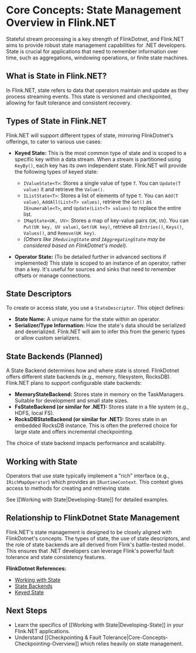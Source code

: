 # Core Concepts: State Management Overview in Flink.NET

Stateful stream processing is a key strength of FlinkDotnet, and Flink.NET aims to provide robust state management capabilities for .NET developers. State is crucial for applications that need to remember information over time, such as aggregations, windowing operations, or finite state machines.

## What is State in Flink.NET?

In Flink.NET, state refers to data that operators maintain and update as they process streaming events. This state is versioned and checkpointed, allowing for fault tolerance and consistent recovery.

## Types of State in Flink.NET

Flink.NET will support different types of state, mirroring FlinkDotnet's offerings, to cater to various use cases:

*   **Keyed State:** This is the most common type of state and is scoped to a specific key within a data stream. When a stream is partitioned using `KeyBy()`, each key has its own independent state. Flink.NET will provide the following types of keyed state:
    *   `IValueState<T>`: Stores a single value of type `T`. You can `Update(T value)` it and retrieve the `Value()`.
    *   `IListState<T>`: Stores a list of elements of type `T`. You can `Add(T value)`, `AddAll(List<T> values)`, retrieve the `Get()` as `IEnumerable<T>`, and `Update(List<T> values)` to replace the entire list.
    *   `IMapState<UK, UV>`: Stores a map of key-value pairs (`UK`, `UV`). You can `Put(UK key, UV value)`, `Get(UK key)`, retrieve all `Entries()`, `Keys()`, `Values()`, and `Remove(UK key)`.
    *   *(Others like `IReducingState` and `IAggregatingState` may be considered based on FlinkDotnet's model).*

*   **Operator State:** (To be detailed further in advanced sections if implemented) This state is scoped to an instance of an operator, rather than a key. It's useful for sources and sinks that need to remember offsets or manage connections.

## State Descriptors

To create or access state, you use a `StateDescriptor`. This object defines:

*   **State Name:** A unique name for the state within an operator.
*   **Serializer/Type Information:** How the state's data should be serialized and deserialized. Flink.NET will aim to infer this from the generic types or allow custom serializers.

## State Backends (Planned)

A State Backend determines how and where state is stored. FlinkDotnet offers different state backends (e.g., memory, filesystem, RocksDB). Flink.NET plans to support configurable state backends:

*   **MemoryStateBackend:** Stores state in memory on the TaskManagers. Suitable for development and small state sizes.
*   **FsStateBackend (or similar for .NET):** Stores state in a file system (e.g., HDFS, local FS).
*   **RocksDBStateBackend (or similar for .NET):** Stores state in an embedded RocksDB instance. This is often the preferred choice for large state and offers incremental checkpointing.

The choice of state backend impacts performance and scalability.

## Working with State

Operators that use state typically implement a "rich" interface (e.g., `IRichMapOperator`) which provides an `IRuntimeContext`. This context gives access to methods for creating and retrieving state.

See [[Working with State|Developing-State]] for detailed examples.

## Relationship to FlinkDotnet State Management

Flink.NET's state management is designed to be closely aligned with FlinkDotnet's concepts. The types of state, the use of state descriptors, and the role of state backends are all derived from Flink's battle-tested model. This ensures that .NET developers can leverage Flink's powerful fault tolerance and state consistency features.

**FlinkDotnet References:**

*   [Working with State](https://nightlies.apache.org/flink/flink-docs-stable/docs/dev/datastream/fault-tolerance/state/)
*   [State Backends](https://nightlies.apache.org/flink/flink-docs-stable/docs/ops/state/state_backends/)
*   [Keyed State](https://nightlies.apache.org/flink/flink-docs-stable/docs/dev/datastream/fault-tolerance/state/#keyed-state)

## Next Steps

*   Learn the specifics of [[Working with State|Developing-State]] in your Flink.NET applications.
*   Understand [[Checkpointing & Fault Tolerance|Core-Concepts-Checkpointing-Overview]] which relies heavily on state management.

